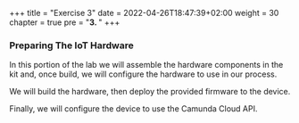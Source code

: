 +++
title = "Exercise 3"
date = 2022-04-26T18:47:39+02:00
weight = 30
chapter = true
pre = "<b>3. </b>"
+++

### Preparing The IoT Hardware

In this portion of the lab we will assemble the hardware components in the kit and, once build, we will configure the hardware to use in our process.

We will build the hardware, then deploy the provided firmware to the device.

Finally, we will configure the device to use the Camunda Cloud API.



